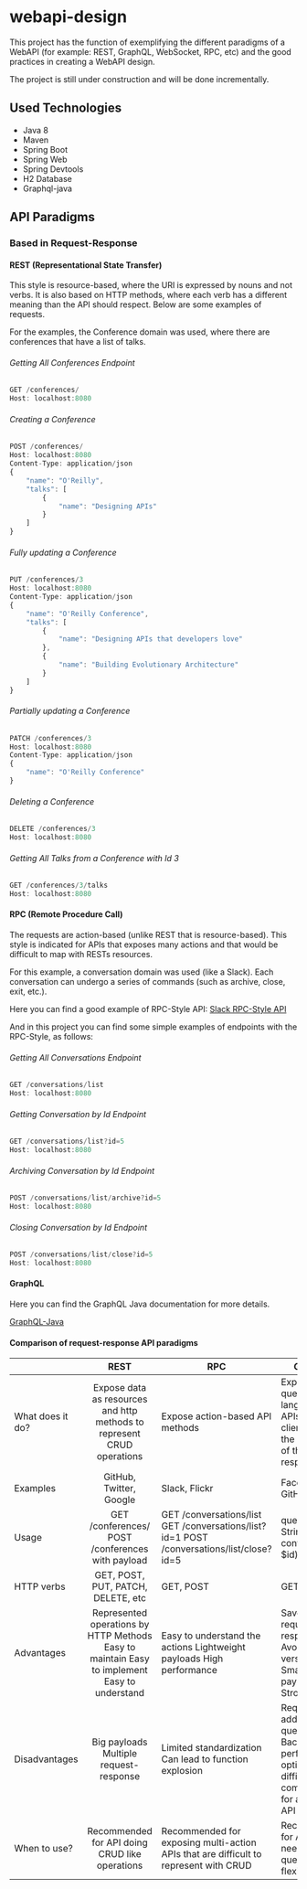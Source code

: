 # webapi-design

This project has the function of exemplifying the different paradigms of a WebAPI (for example: REST, GraphQL, WebSocket, RPC, 
etc) and the good practices in creating a WebAPI design.

The project is still under construction and will be done incrementally.


## **Used Technologies**
* Java 8
* Maven
* Spring Boot
* Spring Web
* Spring Devtools
* H2 Database
* Graphql-java

## **API Paradigms**
### **Based in Request-Response**
#### **REST (Representational State Transfer)**

This style is resource-based, where the URI is expressed by nouns and not verbs. It is also based on HTTP methods, where each verb has a different meaning than the API should respect. Below are some examples of requests.

For the examples, the Conference domain was used, where there are conferences that have a list of talks.

###### Getting All Conferences Endpoint
```javascript
GET /conferences/
Host: localhost:8080
```


###### Creating a Conference
```javascript
POST /conferences/
Host: localhost:8080
Content-Type: application/json
{
    "name": "O'Reilly",
    "talks": [
        {
            "name": "Designing APIs"
        }
    ]
}
```

###### Fully updating a Conference
```javascript
PUT /conferences/3
Host: localhost:8080
Content-Type: application/json
{
    "name": "O'Reilly Conference",
    "talks": [
        {
            "name": "Designing APIs that developers love"
        },
        {
            "name": "Building Evolutionary Architecture"
        }
    ]
}
```

###### Partially updating a Conference
```javascript
PATCH /conferences/3
Host: localhost:8080
Content-Type: application/json
{
    "name": "O'Reilly Conference"
}
```

###### Deleting a Conference
```javascript
DELETE /conferences/3
Host: localhost:8080
```

###### Getting All Talks from a Conference with Id 3
```javascript
GET /conferences/3/talks
Host: localhost:8080
```

#### **RPC (Remote Procedure Call)**
The requests are action-based (unlike REST that is resource-based). This style is indicated for APIs that exposes many actions and that would be difficult to map with RESTs resources.

For this example, a conversation domain was used (like a Slack). Each conversation can undergo a series of commands (such as archive, close, exit, etc.).

Here you can find a good example of RPC-Style API:
[Slack RPC-Style API](https://api.slack.com/web)

And in this project you can find some simple examples of endpoints with the RPC-Style, as follows:

###### Getting All Conversations Endpoint
```javascript
GET /conversations/list
Host: localhost:8080
```

###### Getting Conversation by Id Endpoint
```javascript
GET /conversations/list?id=5
Host: localhost:8080
```

###### Archiving Conversation by Id Endpoint
```javascript
POST /conversations/list/archive?id=5
Host: localhost:8080
```

###### Closing Conversation by Id Endpoint
```javascript
POST /conversations/list/close?id=5
Host: localhost:8080
```

#### **GraphQL**

Here you can find the GraphQL Java documentation for more details.

[GraphQL-Java](https://www.graphql-java.com/documentation/)


#### **Comparison of request-response API paradigms**

|                   	|                                             REST                                             	| RPC                                                                                      	| GraphQL                                                                                                          	|
|-------------------	|:--------------------------------------------------------------------------------------------:	|------------------------------------------------------------------------------------------	|------------------------------------------------------------------------------------------------------------------	|
| What does  it do? 	| Expose data as resources and http methods to represent CRUD operations                       	| Expose action-based  API methods                                                         	| Expose a query language  for APIs where the clients define the structure of the response                         	|
| Examples          	| GitHub, Twitter, Google                                                                      	| Slack, Flickr                                                                            	| Facebook, GitHub                                                                                                 	|
| Usage             	| GET /conferences/<id> POST /conferences with payload                                         	| GET /conversations/list GET /conversations/list?id=1 POST /conversations/list/close?id=5 	| query ($id: String!) {     conferece(id: $id) {         name     } }                                             	|
| HTTP verbs        	| GET, POST, PUT, PATCH, DELETE, etc                                                           	| GET, POST                                                                                	| GET, POST                                                                                                        	|
| Advantages        	| Represented operations by HTTP Methods Easy to maintain Easy to implement Easy to understand 	| Easy to understand the actions Lightweight payloads High performance                     	| Saves multiple request-response  Avoids versioning Smaller payload Strongly typed                                	|
| Disadvantages     	| Big payloads Multiple request-response                                                       	|  Limited standardization Can lead to function explosion                                  	| Requires additional query parsing Backend performance optimization is difficult Too complicated for a simple API 	|
| When to use?      	| Recommended for API doing  CRUD like operations                                              	| Recommended for exposing multi-action APIs  that are difficult to represent with CRUD    	| Recommended for API which need a querying flexibility                                                            	|
